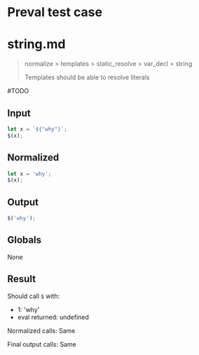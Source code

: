 # Preval test case

# string.md

> normalize > templates > static_resolve > var_decl > string
>
> Templates should be able to resolve literals

#TODO

## Input

`````js filename=intro
let x = `${"why"}`;
$(x);
`````

## Normalized

`````js filename=intro
let x = 'why';
$(x);
`````

## Output

`````js filename=intro
$('why');
`````

## Globals

None

## Result

Should call `$` with:
 - 1: 'why'
 - eval returned: undefined

Normalized calls: Same

Final output calls: Same
